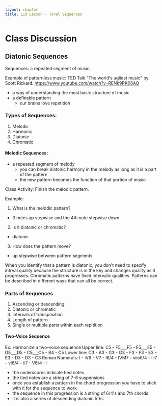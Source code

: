```yaml
---
layout: chapter
title: 11d Lesson - Tonal Sequences
---
```

# Class Discussion

## Diatonic Sequences

Sequences: a repeated segment of music.

Example of patternless music:
TED Talk "The world's ugliest music" by Scott Rickard.
https://www.youtube.com/watch?v=RENk9PK06AQ

- a way of understanding the most basic structure of music
- a definable pattern
  - our brains love repetition

### Types of Sequences:
1. Melodic
2. Harmonic
3. Diatonic
4. Chromatic

#### Melodic Sequences:
- a repeated segment of melody
  - you can break diatonic harmony in the melody as long as it is a part of the pattern
  - the new pattern becomes the function of that portion of music

Class Activity: Finish the melodic pattern.

Example:
1. What is the melodic pattern?
  - 3 notes up stepwise and the 4th note stepwise down
2. Is it diatonic or chromatic?
  - diatonic
3. How does the pattern move?
  - up stepwise between pattern segments
 
When you identify that a pattern is diatonic, you don't need to specify intrval quality because the structure is in the key and changes quality as it progresses. 
Chromatic patterns have fixed intervalic qualities. 
Patterns can be described in different ways that can all be correct. 
 
### Parts of Sequences
1. Ascending or descending
2. Diatonic or chromatic
3. Intervals of transposition
4. Length of pattern
5. Single or multiple parts within each repitition

#### Two-Voice Sequence

Ex: Harmonize a two-voice sequence
Upper line: C5 - F5___F5 - E5___E5 - D5___D5 - C5___C5 - B4 - C5
Lower line: C3 - A3 - G3 - G3 - F3 - F3 - E3 - E3 - D3 - D3 - C3
Roman Numerals: I - IV6 - V7 - I6/4 - IVM7 - viio6/4 - iii7 - vi6/4 - ii7 - V6/4 - I

- the underscores indicate tied notes
- the tied notes are a string of 7-6 suspensions
- once you establish a pattern in the chord progression you have to stick with it for the sequence to work
- the sequence in this progression is a string of 6/4's and 7th chords
- it is also a series of descending diatonic 5ths 
